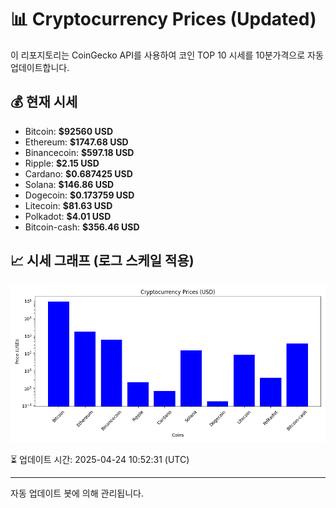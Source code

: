 
# 📊 Cryptocurrency Prices (Updated)

이 리포지토리는 CoinGecko API를 사용하여 코인 TOP 10 시세를 10분가격으로 자동 업데이트합니다.

## 💰 현재 시세
- Bitcoin: **$92560 USD**
- Ethereum: **$1747.68 USD**
- Binancecoin: **$597.18 USD**
- Ripple: **$2.15 USD**
- Cardano: **$0.687425 USD**
- Solana: **$146.86 USD**
- Dogecoin: **$0.173759 USD**
- Litecoin: **$81.63 USD**
- Polkadot: **$4.01 USD**
- Bitcoin-cash: **$356.46 USD**

## 📈 시세 그래프 (로그 스케일 적용)
![Crypto Prices](crypto_prices.png)

⏳ 업데이트 시간: 2025-04-24 10:52:31 (UTC)

---
자동 업데이트 봇에 의해 관리됩니다.
